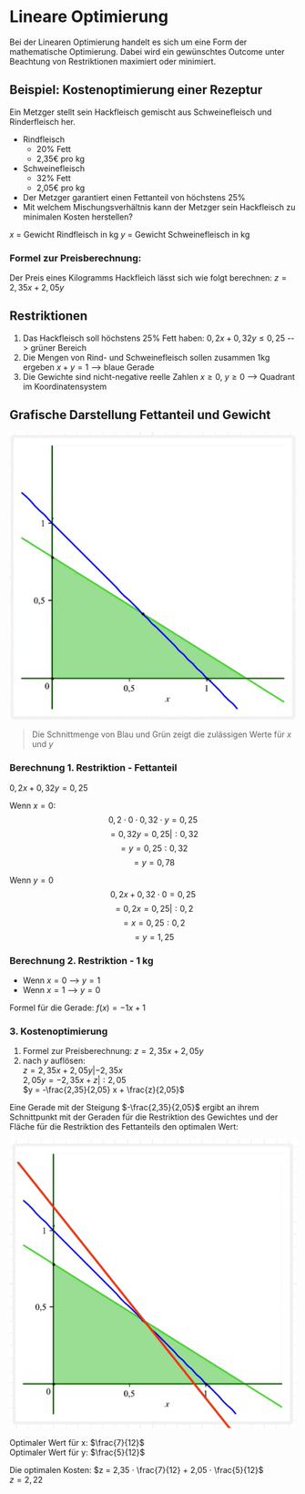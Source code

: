 # Lineare Optimierung
Bei der Linearen Optimierung handelt es sich um eine Form der mathematische Optimierung.
Dabei wird ein gewünschtes Outcome unter Beachtung von Restriktionen maximiert oder minimiert.

## Beispiel: Kostenoptimierung einer Rezeptur
Ein Metzger stellt sein Hackfleisch gemischt aus Schweinefleisch und Rinderfleisch her.
- Rindfleisch
	- 20% Fett
	- 2,35€ pro kg
- Schweinefleisch
	- 32% Fett
	- 2,05€ pro kg
- Der Metzger garantiert einen Fettanteil von höchstens 25%
- Mit welchem Mischungsverhältnis kann der Metzger sein Hackfleisch zu minimalen Kosten herstellen?

$x$ = Gewicht Rindfleisch in kg
$y$ = Gewicht Schweinefleisch in kg

### Formel zur Preisberechnung:
Der Preis eines Kilogramms Hackfleich lässt sich wie folgt berechnen: $z = 2,35 x + 2,05y$

## Restriktionen
1. Das Hackfleisch soll höchstens 25% Fett haben:
   $0,2x + 0,32y ≤ 0,25$ --> grüner Bereich
2. Die Mengen von Rind- und Schweinefleisch sollen zusammen 1kg ergeben
   $x+y = 1$ --> blaue Gerade
3. Die Gewichte sind nicht-negative reelle Zahlen
   $x ≥ 0$, $y ≥ 0$ --> Quadrant im Koordinatensystem

## Grafische Darstellung Fettanteil und Gewicht
![](img/Grafische-Darstellung-Fett-Gewicht.png)
> Die Schnittmenge von Blau und Grün zeigt die zulässigen Werte für $x$ und $y$

### Berechnung 1. Restriktion - Fettanteil

$0,2x + 0,32y = 0,25$

Wenn $x=0$:
$$
0,2 ⋅ 0 ⋅ 0,32 ⋅ y = 0,25
$$
$$
= 0,32y = 0,25 | ∶0,32  
$$
$$
= y = 0,25 ∶ 0,32  
$$
$$
= y = 0,78  
$$

Wenn $y = 0$
$$
0,2x + 0,32 ⋅ 0 = 0,25
$$
$$
= 0,2x = 0,25 | ∶0,2
$$
$$
= x = 0,25∶0,2  
$$
$$
= y = 1,25
$$


### Berechnung 2. Restriktion - 1 kg
- Wenn $x = 0$ --> $y = 1$  
- Wenn $x = 1$ --> $y = 0$

Formel für die Gerade: $f(x) = -1 x + 1$

### 3. Kostenoptimierung
1. Formel zur Preisberechnung:  $z = 2,35x + 2,05y$  
2. nach $y$ auflösen:  
   $z = 2,35x + 2,05y | -2,35x$  
   $2,05y = -2,35x + z | ∶ 2,05$  
   $y = -\frac{2,35}{2,05} x + \frac{z}{2,05}$

Eine Gerade mit der Steigung $-\frac{2,35}{2,05}$ ergibt an ihrem Schnittpunkt mit der Geraden für die Restriktion des Gewichtes und der Fläche für die Restriktion des Fettanteils den optimalen Wert:

![](img/Grafische-Darstellung-Optimierung.png)

Optimaler Wert für x: $\frac{7}{12}$  
Optimaler Wert für y: $\frac{5}{12}$

Die optimalen Kosten:
$z = 2,35 ⋅ \frac{7}{12} + 2,05 ⋅ \frac{5}{12}$  
$z = 2,22$